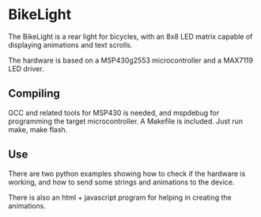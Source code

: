 # BikeLight

The BikeLight is a rear light for bicycles, with an 8x8 LED matrix capable of displaying animations and text scrolls.

The hardware is based on a MSP430g2553 microcontroller and a MAX7119 LED driver.

## Compiling

GCC and related tools for MSP430 is needed, and mspdebug for programming the target microcontroller. A Makefile is included. Just run make, make flash.

## Use

There are two python examples showing how to check if the hardware is working, and how to send some strings and animations to the device.

There is also an html + javascript program for helping in creating the animations.





